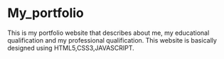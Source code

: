 # My_portfolio
This is my portfolio website that describes about me, my educational qualification and my professional qualification. This website is basically designed using HTML5,CSS3,JAVASCRIPT. 
